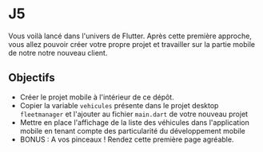 # J5

Vous voilà lancé dans l'univers de Flutter. Après cette première approche, vous allez pouvoir créer votre propre projet et travailler sur la partie mobile de notre notre nouveau client.

## Objectifs 

- Créer le projet mobile à l'intérieur de ce dépôt.
- Copier la variable `vehicules` présente dans le projet desktop `fleetmanager` et l'ajouter au fichier `main.dart` de votre nouveau projet
- Mettre en place l'affichage de la liste des véhicules dans l'application mobile en tenant compte des particularité du développement mobile
- BONUS : A vos pinceaux ! Rendez cette première page agréable.
